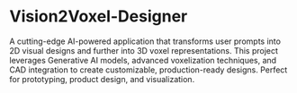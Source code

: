 # Vision2Voxel-Designer
A cutting-edge AI-powered application that transforms user prompts into 2D visual designs and further into 3D voxel representations. This project leverages Generative AI models, advanced voxelization techniques, and CAD integration to create customizable, production-ready designs. Perfect for prototyping, product design, and visualization.
